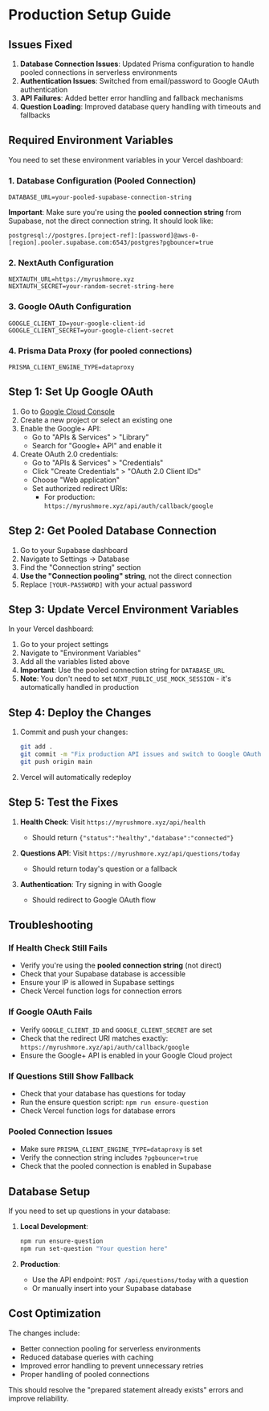 # Production Setup Guide

## Issues Fixed

1. **Database Connection Issues**: Updated Prisma configuration to handle pooled connections in serverless environments
2. **Authentication Issues**: Switched from email/password to Google OAuth authentication
3. **API Failures**: Added better error handling and fallback mechanisms
4. **Question Loading**: Improved database query handling with timeouts and fallbacks

## Required Environment Variables

You need to set these environment variables in your Vercel dashboard:

### 1. Database Configuration (Pooled Connection)
```
DATABASE_URL=your-pooled-supabase-connection-string
```

**Important**: Make sure you're using the **pooled connection string** from Supabase, not the direct connection string. It should look like:
```
postgresql://postgres.[project-ref]:[password]@aws-0-[region].pooler.supabase.com:6543/postgres?pgbouncer=true
```

### 2. NextAuth Configuration
```
NEXTAUTH_URL=https://myrushmore.xyz
NEXTAUTH_SECRET=your-random-secret-string-here
```

### 3. Google OAuth Configuration
```
GOOGLE_CLIENT_ID=your-google-client-id
GOOGLE_CLIENT_SECRET=your-google-client-secret
```

### 4. Prisma Data Proxy (for pooled connections)
```
PRISMA_CLIENT_ENGINE_TYPE=dataproxy
```

## Step 1: Set Up Google OAuth

1. Go to [Google Cloud Console](https://console.cloud.google.com/)
2. Create a new project or select an existing one
3. Enable the Google+ API:
   - Go to "APIs & Services" > "Library"
   - Search for "Google+ API" and enable it
4. Create OAuth 2.0 credentials:
   - Go to "APIs & Services" > "Credentials"
   - Click "Create Credentials" > "OAuth 2.0 Client IDs"
   - Choose "Web application"
   - Set authorized redirect URIs:
     - For production: `https://myrushmore.xyz/api/auth/callback/google`

## Step 2: Get Pooled Database Connection

1. Go to your Supabase dashboard
2. Navigate to Settings → Database
3. Find the "Connection string" section
4. **Use the "Connection pooling" string**, not the direct connection
5. Replace `[YOUR-PASSWORD]` with your actual password

## Step 3: Update Vercel Environment Variables

In your Vercel dashboard:

1. Go to your project settings
2. Navigate to "Environment Variables"
3. Add all the variables listed above
4. **Important**: Use the pooled connection string for `DATABASE_URL`
5. **Note**: You don't need to set `NEXT_PUBLIC_USE_MOCK_SESSION` - it's automatically handled in production

## Step 4: Deploy the Changes

1. Commit and push your changes:
   ```bash
   git add .
   git commit -m "Fix production API issues and switch to Google OAuth"
   git push origin main
   ```

2. Vercel will automatically redeploy

## Step 5: Test the Fixes

1. **Health Check**: Visit `https://myrushmore.xyz/api/health`
   - Should return `{"status":"healthy","database":"connected"}`

2. **Questions API**: Visit `https://myrushmore.xyz/api/questions/today`
   - Should return today's question or a fallback

3. **Authentication**: Try signing in with Google
   - Should redirect to Google OAuth flow

## Troubleshooting

### If Health Check Still Fails
- Verify you're using the **pooled connection string** (not direct)
- Check that your Supabase database is accessible
- Ensure your IP is allowed in Supabase settings
- Check Vercel function logs for connection errors

### If Google OAuth Fails
- Verify `GOOGLE_CLIENT_ID` and `GOOGLE_CLIENT_SECRET` are set
- Check that the redirect URI matches exactly: `https://myrushmore.xyz/api/auth/callback/google`
- Ensure the Google+ API is enabled in your Google Cloud project

### If Questions Still Show Fallback
- Check that your database has questions for today
- Run the ensure question script: `npm run ensure-question`
- Check Vercel function logs for database errors

### Pooled Connection Issues
- Make sure `PRISMA_CLIENT_ENGINE_TYPE=dataproxy` is set
- Verify the connection string includes `?pgbouncer=true`
- Check that the pooled connection is enabled in Supabase

## Database Setup

If you need to set up questions in your database:

1. **Local Development**:
   ```bash
   npm run ensure-question
   npm run set-question "Your question here"
   ```

2. **Production**:
   - Use the API endpoint: `POST /api/questions/today` with a question
   - Or manually insert into your Supabase database

## Cost Optimization

The changes include:
- Better connection pooling for serverless environments
- Reduced database queries with caching
- Improved error handling to prevent unnecessary retries
- Proper handling of pooled connections

This should resolve the "prepared statement already exists" errors and improve reliability. 